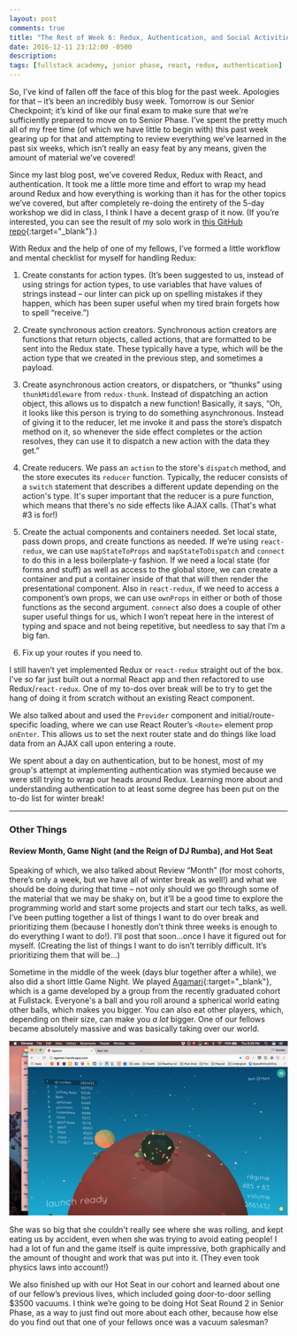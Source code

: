 ```yaml
---
layout: post
comments: true
title: "The Rest of Week 6: Redux, Authentication, and Social Activities"
date: 2016-12-11 23:12:00 -0500
description:
tags: [fullstack academy, junior phase, react, redux, authentication]
---
```


So, I’ve kind of fallen off the face of this blog for the past week. Apologies for that – it’s been an incredibly busy week. Tomorrow is our Senior Checkpoint; it’s kind of like our final exam to make sure that we’re sufficiently prepared to move on to Senior Phase. I’ve spent the pretty much all of my free time (of which we have little to begin with) this past week gearing up for that and attempting to review everything we’ve learned in the past six weeks, which isn’t really an easy feat by any means, given the amount of material we’ve covered!

Since my last blog post, we’ve covered Redux, Redux with React, and authentication. It took me a little more time and effort to wrap my head around Redux and how everything is working than it has for the other topics we’ve covered, but after completely re-doing the entirety of the 5-day workshop we did in class, I think I have a decent grasp of it now. (If you’re interested, you can see the result of my solo work in [this GitHub repo](https://github.com/bethqiang/juke){:target="_blank"}.)

With Redux and the help of one of my fellows, I’ve formed a little workflow and mental checklist for myself for handling Redux:

1. Create constants for action types. (It’s been suggested to us, instead of using strings for action types, to use variables that have values of strings instead – our linter can pick up on spelling mistakes if they happen, which has been super useful when my tired brain forgets how to spell “receive.”)

2. Create synchronous action creators. Synchronous action creators are functions that return objects, called actions, that are formatted to be sent into the Redux state. These typically have a type, which will be the action type that we created in the previous step, and sometimes a payload.

3. Create asynchronous action creators, or dispatchers, or “thunks” using `thunkMiddleware` from `redux-thunk`. Instead of dispatching an action object, this allows us to dispatch a new function! Basically, it says, “Oh, it looks like this person is trying to do something asynchronous. Instead of giving it to the reducer, let me invoke it and pass the store’s dispatch method on it, so whenever the side effect completes or the action resolves, they can use it to dispatch a new action with the data they get.”

4. Create reducers. We pass an `action` to the store's `dispatch` method, and the store executes its `reducer` function. Typically, the reducer consists of a `switch` statement that describes a different update depending on the action's type. It's super important that the reducer is a pure function, which means that there's no side effects like AJAX calls. (That's what #3 is for!)

5. Create the actual components and containers needed. Set local state, pass down props, and create functions as needed. If we’re using `react-redux`, we can use `mapStateToProps` and `mapStateToDispatch` and `connect` to do this in a less boilerplate-y fashion. If we need a local state (for forms and stuff) as well as access to the global store, we can create a container and put a container inside of that that will then render the presentational component. Also in `react-redux`, if we need to access a component’s own props, we can use `ownProps` in either or both of those functions as the second argument. `connect` also does a couple of other super useful things for us, which I won’t repeat here in the interest of typing and space and not being repetitive, but needless to say that I’m a big fan.

6. Fix up your routes if you need to.

I still haven’t yet implemented Redux or `react-redux` straight out of the box. I've so far just built out a normal React app and then refactored to use Redux/`react-redux`. One of my to-dos over break will be to try to get the hang of doing it from scratch without an existing React component.

We also talked about and used the `Provider` component and initial/route-specific loading, where we can use React Router’s `<Route>` element prop `onEnter`. This allows us to set the next router state and do things like load data from an AJAX call upon entering a route.

We spent about a day on authentication, but to be honest, most of my group's attempt at implementing authentication was stymied because we were still trying to wrap our heads around Redux. Learning more about and understanding authentication to at least some degree has been put on the to-do list for winter break!

---

### Other Things

#### Review Month, Game Night (and the Reign of DJ Rumba), and Hot Seat

Speaking of which, we also talked about Review “Month” (for most cohorts, there’s only a week, but we have all of winter break as well!) and what we should be doing during that time – not only should we go through some of the material that we may be shaky on, but it’ll be a good time to explore the programming world and start some projects and start our tech talks, as well. I’ve been putting together a list of things I want to do over break and prioritizing them (because I honestly don’t think three weeks is enough to do everything I want to do!). I’ll post that soon...once I have it figured out for myself. (Creating the list of things I want to do isn’t terribly difficult. It’s prioritizing them that will be...)

Sometime in the middle of the week (days blur together after a while), we also did a short little Game Night. We played [Agamari](http://agamari.herokuapp.com/){:target="_blank"}, which is a game developed by a group from the recently graduated cohort at Fullstack. Everyone's a ball and you roll around a spherical world eating other balls, which makes you bigger. You can also eat other players, which, depending on their size, can make you *a lot* bigger. One of our fellows became absolutely massive and was basically taking over our world.

<img src="/images/posts/2016-12/agamari.png" class="center-img" alt="Agamari Game"/>

She was so big that she couldn't really see where she was rolling, and kept eating us by accident, even when she was trying to avoid eating people! I had a lot of fun and the game itself is quite impressive, both graphically and the amount of thought and work that was put into it. (They even took physics laws into account!)

We also finished up with our Hot Seat in our cohort and learned about one of our fellow’s previous lives, which included going door-to-door selling $3500 vacuums. I think we’re going to be doing Hot Seat Round 2 in Senior Phase, as a way to just find out more about each other, because how else do you find out that one of your fellows once was a vacuum salesman?
